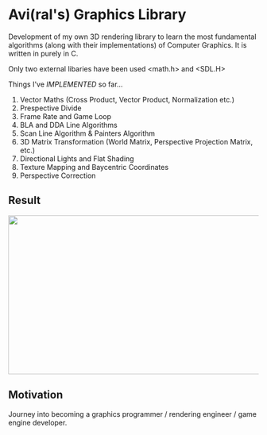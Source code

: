 # Avi(ral's) Graphics Library

Development of my own 3D rendering library to learn the most fundamental algorithms (along with their implementations) of Computer Graphics. 
It is written in purely in C.

Only two external libaries have been used <math.h> and <SDL.H>

Things I've *IMPLEMENTED* so far...

1. Vector Maths (Cross Product, Vector Product, Normalization etc.)
2. Prespective Divide
3. Frame Rate and Game Loop
4. BLA and DDA Line Algorithms
5. Scan Line Algorithm & Painters Algorithm
6. 3D Matrix Transformation (World Matrix, Perspective Projection Matrix, etc.)
7. Directional Lights and Flat Shading
8. Texture Mapping and Baycentric Coordinates
9. Perspective Correction

    
## Result
<!---
//![backface_culling](https://github.com/aviralgoel/AviGL/blob/master/MyProject/progress/demo.gif?raw=true) -->
<img src="https://github.com/aviralgoel/AviGL/blob/master/MyProject/progress/demo0.gif" width="640" height="320" />

## Motivation

Journey into becoming a graphics programmer / rendering engineer / game engine developer.


